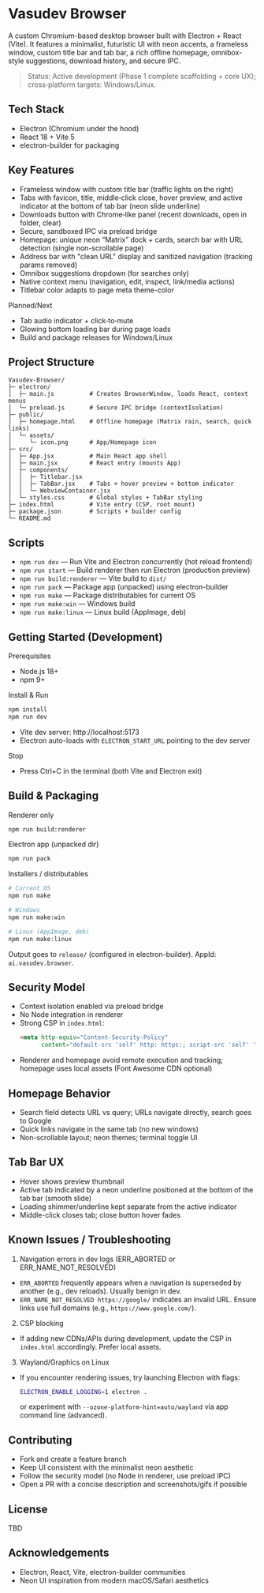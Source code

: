 # Vasudev Browser

A custom Chromium-based desktop browser built with Electron + React (Vite). It features a minimalist, futuristic UI with neon accents, a frameless window, custom title bar and tab bar, a rich offline homepage, omnibox-style suggestions, download history, and secure IPC.

> Status: Active development (Phase 1 complete scaffolding + core UX); cross‑platform targets: Windows/Linux.

## Tech Stack
- Electron (Chromium under the hood)
- React 18 + Vite 5
- electron-builder for packaging

## Key Features
- Frameless window with custom title bar (traffic lights on the right)
- Tabs with favicon, title, middle‑click close, hover preview, and active indicator at the bottom of tab bar (neon slide underline)
- Downloads button with Chrome‑like panel (recent downloads, open in folder, clear)
- Secure, sandboxed IPC via preload bridge
- Homepage: unique neon “Matrix” dock + cards, search bar with URL detection (single non-scrollable page)
- Address bar with "clean URL" display and sanitized navigation (tracking params removed)
- Omnibox suggestions dropdown (for searches only)
- Native context menu (navigation, edit, inspect, link/media actions)
- Titlebar color adapts to page meta theme-color

Planned/Next
- Tab audio indicator + click‑to‑mute
- Glowing bottom loading bar during page loads
- Build and package releases for Windows/Linux

## Project Structure
```
Vasudev-Browser/
├─ electron/
│  ├─ main.js          # Creates BrowserWindow, loads React, context menus
│  └─ preload.js       # Secure IPC bridge (contextIsolation)
├─ public/
│  ├─ homepage.html    # Offline homepage (Matrix rain, search, quick links)
│  └─ assets/
│     └─ icon.png      # App/Homepage icon
├─ src/
│  ├─ App.jsx          # Main React app shell
│  ├─ main.jsx         # React entry (mounts App)
│  ├─ components/
│  │  ├─ Titlebar.jsx
│  │  ├─ TabBar.jsx    # Tabs + hover preview + bottom indicator
│  │  └─ WebviewContainer.jsx
│  └─ styles.css       # Global styles + TabBar styling
├─ index.html          # Vite entry (CSP, root mount)
├─ package.json        # Scripts + builder config
└─ README.md
```

## Scripts
- `npm run dev` — Run Vite and Electron concurrently (hot reload frontend)
- `npm run start` — Build renderer then run Electron (production preview)
- `npm run build:renderer` — Vite build to `dist/`
- `npm run pack` — Package app (unpacked) using electron-builder
- `npm run make` — Package distributables for current OS
- `npm run make:win` — Windows build
- `npm run make:linux` — Linux build (AppImage, deb)

## Getting Started (Development)
Prerequisites
- Node.js 18+
- npm 9+

Install & Run
```bash
npm install
npm run dev
```
- Vite dev server: http://localhost:5173
- Electron auto-loads with `ELECTRON_START_URL` pointing to the dev server

Stop
- Press Ctrl+C in the terminal (both Vite and Electron exit)

## Build & Packaging
Renderer only
```bash
npm run build:renderer
```
Electron app (unpacked dir)
```bash
npm run pack
```
Installers / distributables
```bash
# Current OS
npm run make

# Windows
npm run make:win

# Linux (AppImage, deb)
npm run make:linux
```
Output goes to `release/` (configured in electron-builder). AppId: `ai.vasudev.browser`.

## Security Model
- Context isolation enabled via preload bridge
- No Node integration in renderer
- Strong CSP in `index.html`:
  ```html
  <meta http-equiv="Content-Security-Policy"
        content="default-src 'self' http: https:; script-src 'self' 'unsafe-inline' http: https:; style-src 'self' 'unsafe-inline' http: https:; img-src 'self' data: http: https:; connect-src 'self' ws: http: https:; frame-src http: https:;" />
  ```
- Renderer and homepage avoid remote execution and tracking; homepage uses local assets (Font Awesome CDN optional)

## Homepage Behavior
- Search field detects URL vs query; URLs navigate directly, search goes to Google
- Quick links navigate in the same tab (no new windows)
- Non-scrollable layout; neon themes; terminal toggle UI

## Tab Bar UX
- Hover shows preview thumbnail
- Active tab indicated by a neon underline positioned at the bottom of the tab bar (smooth slide)
- Loading shimmer/underline kept separate from the active indicator
- Middle-click closes tab; close button hover fades

## Known Issues / Troubleshooting
1) Navigation errors in dev logs (ERR_ABORTED or ERR_NAME_NOT_RESOLVED)
- `ERR_ABORTED` frequently appears when a navigation is superseded by another (e.g., dev reloads). Usually benign in dev.
- `ERR_NAME_NOT_RESOLVED https://google/` indicates an invalid URL. Ensure links use full domains (e.g., `https://www.google.com/`).

2) CSP blocking
- If adding new CDNs/APIs during development, update the CSP in `index.html` accordingly. Prefer local assets.

3) Wayland/Graphics on Linux
- If you encounter rendering issues, try launching Electron with flags:
  ```bash
  ELECTRON_ENABLE_LOGGING=1 electron .
  ```
  or experiment with `--ozone-platform-hint=auto/wayland` via app command line (advanced).

## Contributing
- Fork and create a feature branch
- Keep UI consistent with the minimalist neon aesthetic
- Follow the security model (no Node in renderer, use preload IPC)
- Open a PR with a concise description and screenshots/gifs if possible

## License
TBD

## Acknowledgements
- Electron, React, Vite, electron-builder communities
- Neon UI inspiration from modern macOS/Safari aesthetics

